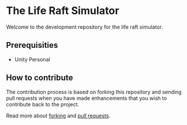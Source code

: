 # The Life Raft Simulator
Welcome to the development repository for the life raft simulator.

## Prerequisities

* Unity Personal

## How to contribute

The contribution process is based on forking this repository and sending pull requests when you have made enhancements that you wish to contribute back to the project.

Read more about [forking](https://help.github.com/articles/fork-a-repo/) and [pull requests](https://help.github.com/articles/using-pull-requests/).


